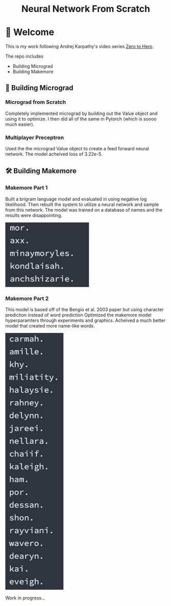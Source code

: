 <div align="center">
    <h1 alight="center">
        Neural Network From Scratch
    </h1>

</div>

# 🥳 Welcome

This is my work following Andrej Karpathy's video series [Zero to Hero](https://www.youtube.com/playlist?list=PLAqhIrjkxbuWI23v9cThsA9GvCAUhRvKZ).

The repo includes

- Building Micrograd
- Building Makemore

## 🫥 Building Micrograd

### Micrograd from Scratch

Completely implemented micrograd by building out the Value object and using it to optimize. I then did all of the same in Pytorch (which is soooo much easier).

### Multiplayer Preceptron

Used the the micrograd Value object to create a feed forward neural network. The model acheived loss of 3.22e-5.

## 🛠️ Building Makemore

### Makemore Part 1

Built a brigram language model and evaluated in using negative log likelihood. Then rebuilt the system to utilize a neural network and sample from this network. The model was trained on a database of names and the results were disappointing.

![Names from Makemore pt. 1](_assets/makemore-results.png)

### Makemore Part 2

This model is based off of the Bengio et al. 2003 paper but using character prediction instead of word prediction Optimized the makemore model hyperparamters through experiments and graphics. Acheived a much better model that created more name-like words.

![Names from Makemore pt. 2](_assets/makemore1-results.png)

Work in progress...
